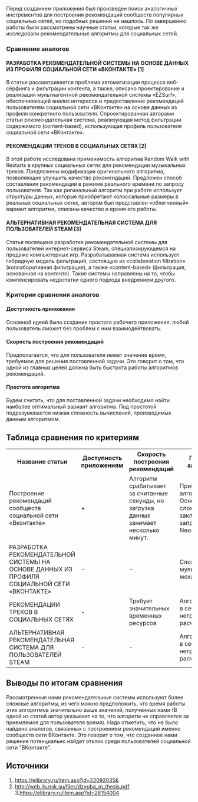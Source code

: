 Перед созданием приложения был произведен поиск аналогичных инстрементов для построения рекомендаций сообществ популярных социальных сетей,
но подобных решений не нашлось. По завершению работы были рассмотрены научные статьи, которые так же исследовали рекомендательные алгоритмы для социальных сетей.


### Сравнение аналогов
#### РАЗРАБОТКА РЕКОМЕНДАТЕЛЬНОЙ СИСТЕМЫ НА ОСНОВЕ ДАННЫХ ИЗ ПРОФИЛЯ СОЦИАЛЬНОЙ СЕТИ «ВКОНТАКТЕ» [1]

В статье рассматривается проблема автоматизации процесса веб-сёрфинга и фильтрации контента, а также,
описано проектирование и реализация мультиагентной рекомендательной системы «EZSurf»,
обеспечивающей анализ интересов и предоставление рекомендаций пользователям социальной сети «ВКонтакте»
на основе данных из профиля конкретного пользователя. Спроектированная авторами статьи рекомендательная система,
реализующая метод фильтрации содержимого (content-based), использующая профиль пользователя социальной сети «ВКонтакте». 

#### РЕКОМЕНДАЦИИ ТРЕКОВ В СОЦИАЛЬНЫХ СЕТЯХ [2]

В этой работе исследована применимость алгоритма Random Walk with Restarts в
крупных социальных сетях для рекомендации музыкальных треков.
Предложены модификации оригинального алгоритма, позволяющие
улучшить качество рекомендаций.
Предложен способ составления рекомендации в режиме реального времени по запросу пользователя.
Так как ригинальный алгоритм при работе использует структуры данных, которые приобретают колоссальные размеры в реальных социальных сетях, автором был представлен «облегченный» вариант алгоритма, описаны качество и время его работы.


#### АЛЬТЕРНАТИВНАЯ РЕКОМЕНДАТЕЛЬНАЯ СИСТЕМА ДЛЯ ПОЛЬЗОВАТЕЛЕЙ STEAM [3]
Статья посвящена разработке рекомендательной системы для пользователей интернет-сервиса
Steam, специализирующемся на продаже компьютерных игр.
Разрабатываемая система использует гибридную модель фильтраций,
состоящую из «collaboration filtration» (коллаборативная фильтрация),
а также «content-based» (фильтрация, основанная на контенте). Такие системы направлены на то, чтобы компенсировать недостатки одного подхода внедрением другого.

### Критерии сравнения аналогов

#### Доступность приложения

Основной идеей было создание простого рабочего приложения: любой пользователь сможет без проблем  с ним взаимодейтвовать. 

#### Скорость построения рекомендаций

Предполагается, что для пользователя имеет значение время, требуемое для решения поставленной задачи.
Это говорит о том, что одной из главных целей должна быть быстрота работы алгоритмов рекомендаций.


#### Простота алгоритма

Будем считать, что для поставленной задачи необходимо найти наиболее оптимальный вариант алгоритма.
Под простотой подразумевается низкая сложность вычислений, производимых данным алгоритмом.

## Таблица сравнения по критериям

<table>
<tr><th>Название статьи</th><th>Доступность приложениям</th><th>Скорость построения рекомендаций</th><th>Простота алгоритма</th></tr> <!--ряд с ячейками заголовков-->
  <tr><td>Построение рекомендаций сообществ социальной сети «Вконтакте»</td>
    <td>+</td><td>Алгоритм срабатывает за считанные секунды, но загрузка данных занимает несколько минут.</td><td>Примитивный алгоритм. Основная сложность заключается в запросах к базе Neo4j.</td></tr>
  <tr><td>РАЗРАБОТКА РЕКОМЕНДАТЕЛЬНОЙ СИСТЕМЫ НА ОСНОВЕ ДАННЫХ ИЗ ПРОФИЛЯ СОЦИАЛЬНОЙ СЕТИ «ВКОНТАКТЕ»</td>
    <td>-</td><td>-</td><td>Сложный мультиагентный механизм</td></tr>
  <tr><td>РЕКОМЕНДАЦИИ ТРЕКОВ В СОЦИАЛЬНЫХ СЕТЯХ</td>
    <td>-</td><td>Требует значительных временных ресурсов</td><td>Алгоритм несет в себе нетривиальные расчеты</td></tr>
  <tr><td>АЛЬТЕРНАТИВНАЯ РЕКОМЕНДАТЕЛЬНАЯ СИСТЕМА ДЛЯ ПОЛЬЗОВАТЕЛЕЙ STEAM</td>
     <td>-</td><td>-</td><td>Алгоритм несет в себе нетривиальные расчеты</td></tr>
</table>

## Выводы по итогам сравнения

Рассмотренные нами рекомендательные системы используют более сложные алгоритмы, из чего можно предположить, что время работы этих алгоритмов значительно выше
значений, полученных нами (В одной из статей автор указывает на то, что алгоритм не справляется за приемлемое для пользователя время). Надо отметить, что не было найдено
аналогов, связанных с построением рекомендаций именно сообществ сети ВКонтакте. Это говорит о том, что созданное нами решение потенциально найдет отклик среди пользователей социальной сети "ВКонтакте".

## Источники

1. https://elibrary.ru/item.asp?id=22092035&
2. http://web.iis.nsk.su/files/dzyuba_m_thesis.pdf
3.https://elibrary.ru/item.asp?id=28154004
